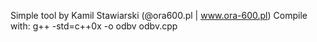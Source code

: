 Simple tool by Kamil Stawiarski (@ora600.pl | www.ora-600.pl)
Compile with: g++ -std=c++0x -o odbv odbv.cpp

